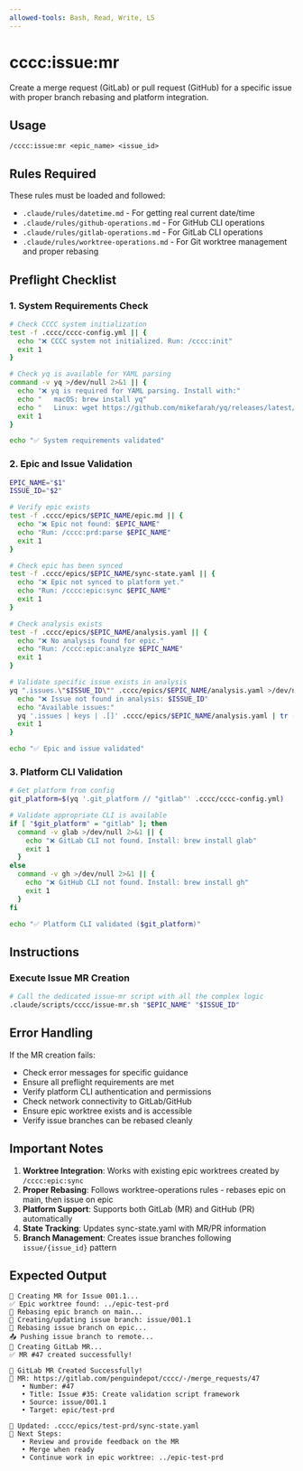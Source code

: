 ```yaml
---
allowed-tools: Bash, Read, Write, LS
---
```


# cccc:issue:mr

Create a merge request (GitLab) or pull request (GitHub) for a specific issue with proper branch rebasing and platform integration.

## Usage
```
/cccc:issue:mr <epic_name> <issue_id>
```

## Rules Required

These rules must be loaded and followed:
- `.claude/rules/datetime.md` - For getting real current date/time
- `.claude/rules/github-operations.md` - For GitHub CLI operations
- `.claude/rules/gitlab-operations.md` - For GitLab CLI operations
- `.claude/rules/worktree-operations.md` - For Git worktree management and proper rebasing

## Preflight Checklist

### 1. System Requirements Check
```bash
# Check CCCC system initialization
test -f .cccc/cccc-config.yml || {
  echo "❌ CCCC system not initialized. Run: /cccc:init"
  exit 1
}

# Check yq is available for YAML parsing
command -v yq >/dev/null 2>&1 || {
  echo "❌ yq is required for YAML parsing. Install with:"
  echo "   macOS: brew install yq"
  echo "   Linux: wget https://github.com/mikefarah/yq/releases/latest/download/yq_linux_amd64 -O /usr/bin/yq"
  exit 1
}

echo "✅ System requirements validated"
```

### 2. Epic and Issue Validation
```bash
EPIC_NAME="$1"
ISSUE_ID="$2"

# Verify epic exists
test -f .cccc/epics/$EPIC_NAME/epic.md || {
  echo "❌ Epic not found: $EPIC_NAME"
  echo "Run: /cccc:prd:parse $EPIC_NAME"
  exit 1
}

# Check epic has been synced
test -f .cccc/epics/$EPIC_NAME/sync-state.yaml || {
  echo "❌ Epic not synced to platform yet."
  echo "Run: /cccc:epic:sync $EPIC_NAME"
  exit 1
}

# Check analysis exists
test -f .cccc/epics/$EPIC_NAME/analysis.yaml || {
  echo "❌ No analysis found for epic."
  echo "Run: /cccc:epic:analyze $EPIC_NAME"
  exit 1
}

# Validate specific issue exists in analysis
yq ".issues.\"$ISSUE_ID\"" .cccc/epics/$EPIC_NAME/analysis.yaml >/dev/null 2>&1 || {
  echo "❌ Issue not found in analysis: $ISSUE_ID"
  echo "Available issues:"
  yq '.issues | keys | .[]' .cccc/epics/$EPIC_NAME/analysis.yaml | tr -d '"'
  exit 1
}

echo "✅ Epic and issue validated"
```

### 3. Platform CLI Validation
```bash
# Get platform from config
git_platform=$(yq '.git_platform // "gitlab"' .cccc/cccc-config.yml)

# Validate appropriate CLI is available
if [ "$git_platform" = "gitlab" ]; then
  command -v glab >/dev/null 2>&1 || {
    echo "❌ GitLab CLI not found. Install: brew install glab"
    exit 1
  }
else
  command -v gh >/dev/null 2>&1 || {
    echo "❌ GitHub CLI not found. Install: brew install gh"
    exit 1
  }
fi

echo "✅ Platform CLI validated ($git_platform)"
```

## Instructions

### Execute Issue MR Creation
```bash
# Call the dedicated issue-mr script with all the complex logic
.claude/scripts/cccc/issue-mr.sh "$EPIC_NAME" "$ISSUE_ID"
```

## Error Handling

If the MR creation fails:
- Check error messages for specific guidance
- Ensure all preflight requirements are met
- Verify platform CLI authentication and permissions
- Check network connectivity to GitLab/GitHub
- Ensure epic worktree exists and is accessible
- Verify issue branches can be rebased cleanly

## Important Notes

1. **Worktree Integration**: Works with existing epic worktrees created by `/cccc:epic:sync`
2. **Proper Rebasing**: Follows worktree-operations rules - rebases epic on main, then issue on epic
3. **Platform Support**: Supports both GitLab (MR) and GitHub (PR) automatically
4. **State Tracking**: Updates sync-state.yaml with MR/PR information
5. **Branch Management**: Creates issue branches following `issue/{issue_id}` pattern

## Expected Output

```
🔗 Creating MR for Issue 001.1...
✅ Epic worktree found: ../epic-test-prd
🔄 Rebasing epic branch on main...
🌿 Creating/updating issue branch: issue/001.1
🔄 Rebasing issue branch on epic...
📤 Pushing issue branch to remote...
🚀 Creating GitLab MR...
✅ MR #47 created successfully!

🎉 GitLab MR Created Successfully!
🔗 MR: https://gitlab.com/penguindepot/cccc/-/merge_requests/47
   • Number: #47
   • Title: Issue #35: Create validation script framework
   • Source: issue/001.1
   • Target: epic/test-prd

📁 Updated: .cccc/epics/test-prd/sync-state.yaml
🔗 Next Steps:
   • Review and provide feedback on the MR
   • Merge when ready
   • Continue work in epic worktree: ../epic-test-prd
```